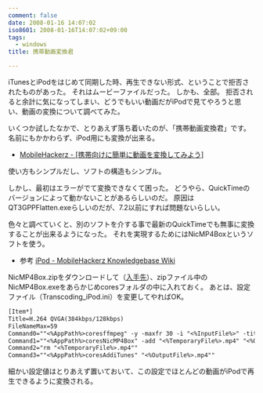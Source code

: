 ```yaml
---
comment: false
date: 2008-01-16 14:07:02
iso8601: 2008-01-16T14:07:02+09:00
tags:
  - windows
title: 携帯動画変換君

---
```


iTunesとiPodをはじめて同期した時、再生できない形式、ということで拒否されたものがあった。
それはムービーファイルだった。
しかも、全部。
拒否されると余計に気になってしまい、どうでもいい動画だがiPodで見てやろうと思い、動画の変換について調べてみた。

いくつか試したなかで、とりあえず落ち着いたのが、「携帯動画変換君」です。
名前にもかかわらず、iPod用にも変換が出来る。

- <a href="http://mobilehackerz.jp/contents/3GPConv">MobileHackerz - [携帯向けに簡単に動画を変換してみよう]</a>

使い方もシンプルだし、ソフトの構造もシンプル。

しかし、最初はエラーがでて変換できなくて困った。
どうやら、QuickTimeのバージョンによって動かないことがあるらしいのだ。
原因はQT3GPPFlatten.exeらしいのだが、7.2以前にすれば問題ないらしい。

色々と調べていくと、別のソフトを介する事で最新のQuickTimeでも無事に変換することが出来るようになった。
それを実現するためにはNicMP4Boxというソフトを使う。

- 参考 <a href="http://mobilehackerz.jp/archive/wiki/index.php?cmd=read&amp;page=iPod">iPod - MobileHackerz Knowledgebase Wiki</a>

NicMP4Box.zipをダウンロードして（<a href="http://nic.dnsalias.com/">入手先</a>）、zipファイル中のNicMP4Box.exeをあらかじめcoresフォルダの中に入れておく。
あとは、設定ファイル（Transcoding_iPod.ini）を変更してやればOK。

```default
[Item*]
Title=H.264 QVGA(384kbps/128kbps)
FileNameMax=59
Command0=""<%AppPath%>coresffmpeg" -y -maxfr 30 -i "<%InputFile%>" -title "<%Title%>" -bitexact -hq -vcodec h264 -vprofile baseline -vlevel 30 -fixaspect -s 320x240 -b 384 -maxrate 700 -qmin 18 -qmax 51 -bufsize 1024 -g 250 -acodec aac -ac 2 -ar 48000 -ab 64 "<%TemporaryFile%>.mp4""
Command1=""<%AppPath%>coresNicMP4Box" -add "<%TemporaryFile%>.mp4" "<%OutputFile%>.mp4""
Command2="rm "<%TemporaryFile%>.mp4""
Command3=""<%AppPath%>coresAddiTunes" "<%OutputFile%>.mp4""
```

細かい設定値はとりあえず置いておいて、この設定でほとんどの動画がiPodで再生できるように変換される。
